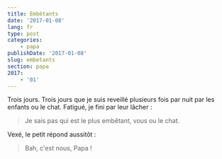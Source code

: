```yaml
---
title: Embêtants
date: '2017-01-08'
lang: fr
type: post
categories:
    - papa
publishDate: '2017-01-08'
slug: embetants
section: papa
2017:
    - '01'
---
```


Trois jours. Trois jours que je suis reveillé plusieurs fois par nuit par les enfants ou le chat. Fatigué, je fini par leur lâcher :

> Je sais pas qui est le plus embêtant, vous ou le chat.

Vexé, le petit répond aussitôt :

> Bah, c'est nous, Papa !